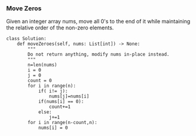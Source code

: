 ### Move Zeros
Given an integer array nums, move all 0's to the end of it while maintaining the relative order of the non-zero elements.

```
class Solution:
    def moveZeroes(self, nums: List[int]) -> None:
        """
        Do not return anything, modify nums in-place instead.
        """
        n=len(nums)
        i = 0
        j = 0
        count = 0
        for i in range(n):
            if( i!= j):
                nums[j]=nums[i]
            if(nums[i] == 0):
                count+=1
            else:
                j+=1
        for i in range(n-count,n):
            nums[i] = 0
```
